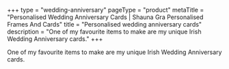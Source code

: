 +++
type = "wedding-anniversary"
pageType = "product"
metaTitle = "Personalised Wedding Anniversary Cards | Shauna Gra Personalised Frames And Cards"
title = "Personalised wedding anniversary cards"
description = "One of my favourite items to make are my unique Irish Wedding Anniversary cards."
+++

One of my favourite items to make are my unique Irish Wedding Anniversary cards.

